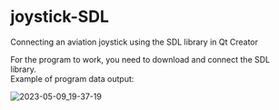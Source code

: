 # joystick-SDL
Connecting an aviation joystick using the SDL library in Qt Creator

For the program to work, you need to download and connect the SDL library.  
Example of program data output:

![2023-05-09_19-37-19](https://github.com/SemenNogtev/joystick-SDL/assets/90692406/940531e0-4ad0-4918-ba27-4242c724ba15)
